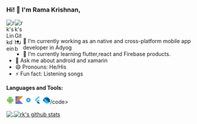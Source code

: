 ### Hi! 👋 I'm Rama Krishnan,

<a href="https://www.linkedin.com/in/rama-krishnan-lakshmana-perumal-2ba9a4aa/">
  <img align="left" alt="rk's Linkdein" width="22px" src="https://cdn.jsdelivr.net/npm/simple-icons@v3/icons/linkedin.svg" />
</a>
<a href="https://github.com/rkk027">
  <img align="left" alt="rk's Github" width="22px" src="https://cdn.jsdelivr.net/npm/simple-icons@v3/icons/github.svg" />
</a>

<br/>
<br/>

- 🔭 I’m currently working as an native and cross-platform mobile app developer in Adyog
- 🌱 I’m currently learning flutter,react and Firebase products.
- 💬 Ask me about android and xamarin
- 😄 Pronouns: He/His
- ⚡ Fun fact: Listening songs

**Languages and Tools:** 

<code><img height="20" src="https://raw.githubusercontent.com/github/explore/80688e429a7d4ef2fca1e82350fe8e3517d3494d/topics/android/android.png"></code>
<code><img height="20" src="https://raw.githubusercontent.com/github/explore/80688e429a7d4ef2fca1e82350fe8e3517d3494d/topics/kotlin/kotlin.png"></code>
<code><img height="20" src="https://raw.githubusercontent.com/github/explore/80688e429a7d4ef2fca1e82350fe8e3517d3494d/topics/xamarin/xamarin.png"></code>
<code><img height="20" src="https://raw.githubusercontent.com/github/explore/80688e429a7d4ef2fca1e82350fe8e3517d3494d/topics/flutter/flutter.png"></code>
<code><img height="20" src="https://raw.githubusercontent.com/github/explore/80688e429a7d4ef2fca1e82350fe8e3517d3494d/topics/dart/dart.png"></code>/code>    



<a href="https://github.com/rkk027">
  <img align="center" src="https://github-readme-stats.vercel.app/api/top-langs/?username=rkk027&theme=light&hide_langs_below=1" />
</a>

<a href="https://github.com/rkk027">
 <img align="center" src="https://github-readme-stats.vercel.app/api?username=rkk027&show_icons=true&theme=light&line_height=27" alt="rk's github stats"/>

<!--
**rkk027/rkk027** is a ✨ _special_ ✨ repository because its `README.md` (this file) appears on your GitHub profile.

Here are some ideas to get you started:


-->
